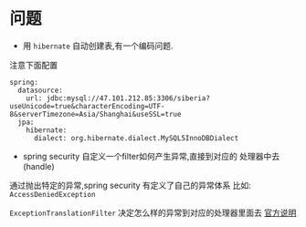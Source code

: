 # 问题

* 用 `hibernate` 自动创建表,有一个编码问题.

注意下面配置
```properties
spring:
  datasource:
    url: jdbc:mysql://47.101.212.85:3306/siberia?useUnicode=true&characterEncoding=UTF-8&serverTimezone=Asia/Shanghai&useSSL=true
  jpa:
    hibernate:
      dialect: org.hibernate.dialect.MySQL5InnoDBDialect
```

* spring security 自定义一个filter如何产生异常,直接到对应的 处理器中去(handle)

通过抛出特定的异常,spring security 有定义了自己的异常体系 比如: `AccessDeniedException`

`ExceptionTranslationFilter` 决定怎么样的异常到对应的处理器里面去 [官方说明](https://docs.spring.io/spring-security/site/docs/5.2.0.M3/reference/htmlsingle/#access-denied-handler)






